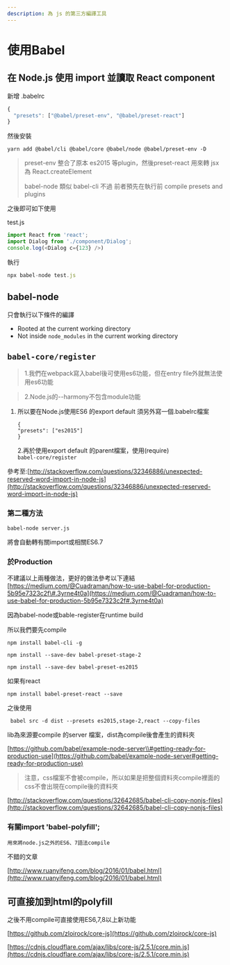 ```yaml
---
description: 為 js 的第三方編譯工具
---
```


# 使用Babel

## 在 Node.js 使用 import 並讀取 React component

新增 .babelrc

```javascript
{
  "presets": ["@babel/preset-env", "@babel/preset-react"]
}
```

然後安裝

```text
yarn add @babel/cli @babel/core @babel/node @babel/preset-env -D
```

> preset-env 整合了原本 es2015 等plugin，然後preset-react 用來轉 jsx 為 React.createElement
>
> babel-node 類似 babel-cli 不過 前者預先在執行前 compile presets and plugins

之後即可如下使用

test.js

```javascript
import React from 'react';
import Dialog from './component/Dialog';
console.log(<Dialog c={123} />)
```

執行

```javascript
npx babel-node test.js
```

## babel-node

只會執行以下條件的編譯

* Rooted at the current working directory
* Not inside `node_modules` in the current working directory

## `babel-core/register`

> 1.我們在webpack寫入babel後可使用es6功能，但在entry file外就無法使用es6功能

> 2.Node.js的--harmony不包含module功能

1. 所以要在Node.js使用ES6 的export default 須另外寫一個.babelrc檔案

   ```text
   {
   "presets": ["es2015"]
   }
   ```

   2.再於使用export default 的parent檔案，使用\(require\)  
   `babel-core/register`

參考至:[http://stackoverflow.com/questions/32346886/unexpected-reserved-word-import-in-node-js](http://stackoverflow.com/questions/32346886/unexpected-reserved-word-import-in-node-js)

### 第二種方法

```text
babel-node server.js
```

將會自動轉有關import或相關ES6.7

### 於Production

不建議以上兩種做法，更好的做法參考以下連結  
[https://medium.com/@Cuadraman/how-to-use-babel-for-production-5b95e7323c2f\#.3yrne4t0a](https://medium.com/@Cuadraman/how-to-use-babel-for-production-5b95e7323c2f#.3yrne4t0a)

因為babel-node或bable-register在runtime build

所以我們要先compile

```text
npm install babel-cli -g

npm install --save-dev babel-preset-stage-2

npm install --save-dev babel-preset-es2015
```

如果有react

```text
npm install babel-preset-react --save
```

之後使用

```text
 babel src -d dist --presets es2015,stage-2,react --copy-files
```

lib為來源要compile 的server 檔案，dist為compile後會產生的資料夾

[https://github.com/babel/example-node-server\\#getting-ready-for-production-use](https://github.com/babel/example-node-server#getting-ready-for-production-use)

> 注意，css檔案不會被compile，所以如果是把整個資料夾compile裡面的css不會出現在compile後的資料夾

[http://stackoverflow.com/questions/32642685/babel-cli-copy-nonjs-files](http://stackoverflow.com/questions/32642685/babel-cli-copy-nonjs-files)

### 有關import 'babel-polyfill';

```text
用來將node.js之外的ES6、7語法compile
```

不錯的文章

[http://www.ruanyifeng.com/blog/2016/01/babel.html](http://www.ruanyifeng.com/blog/2016/01/babel.html)

## 可直接加到html的polyfill

之後不用compile可直接使用ES6,7,8以上新功能

[https://github.com/zloirock/core-js](https://github.com/zloirock/core-js)

[https://cdnjs.cloudflare.com/ajax/libs/core-js/2.5.1/core.min.js](https://cdnjs.cloudflare.com/ajax/libs/core-js/2.5.1/core.min.js)

